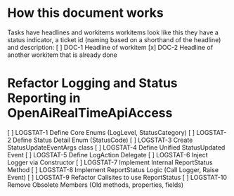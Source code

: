 # How this document works
Tasks have headlines and workitems 
workitems look like this they have a status indicator, a ticket id (naming based on a shorthand of the headline) and description:
[ ] DOC-1 Headline of workitem 
[x] DOC-2 Headline of another workitem that is already done 

# Refactor Logging and Status Reporting in OpenAiRealTimeApiAccess
[ ] LOGSTAT-1 Define Core Enums (LogLevel, StatusCategory)
[ ] LOGSTAT-2 Define Status Detail Enum (StatusCode)
[ ] LOGSTAT-3 Create StatusUpdateEventArgs class
[ ] LOGSTAT-4 Define Unified StatusUpdated Event
[ ] LOGSTAT-5 Define LogAction Delegate
[ ] LOGSTAT-6 Inject Logger via Constructor
[ ] LOGSTAT-7 Implement Internal ReportStatus Method
[ ] LOGSTAT-8 Implement ReportStatus Logic (Call Logger, Raise Event)
[ ] LOGSTAT-9 Refactor Callsites to use ReportStatus
[ ] LOGSTAT-10 Remove Obsolete Members (Old methods, properties, fields)



